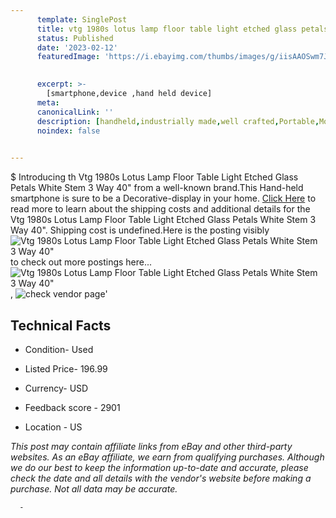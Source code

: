 ```yaml
---
      template: SinglePost
      title: vtg 1980s lotus lamp floor table light etched glass petals white stem 3 way 40 
      status: Published
      date: '2023-02-12'
      featuredImage: 'https://i.ebayimg.com/thumbs/images/g/iisAAOSwm7Jh8YEX/s-l225.jpg'
       

      excerpt: >-
        [smartphone,device ,hand held device]
      meta:
      canonicalLink: ''
      description: [handheld,industrially made,well crafted,Portable,Mobile,Compact,Convenient,Lightweight,Maneuverable,Man-portable,Miniature,Carriable,Hand-held,Light,Holdable,Transportable,Mobile device,Pocket-sized,On-the-go,Wireless,Cordless,Compact size,Convenient size, smartphone,device ,hand held device]
      noindex: false
      

---
```

$
      Introducing th Vtg 1980s Lotus Lamp Floor Table Light Etched Glass Petals White Stem 3 Way 40" from a well-known brand.This Hand-held smartphone is sure to be a Decorative-display in your home. [Click Here](https://www.ebay.com/itm/185756139190?hash=item2b3fedbeb6%3Ag%3AiisAAOSwm7Jh8YEX&mkevt=1&mkcid=1&mkrid=711-53200-19255-0&campid=%253CePNCampaignId%253E&customid=%253CreferenceId%253E&toolid=10049) to read more to learn about the shipping costs and additional details for the Vtg 1980s Lotus Lamp Floor Table Light Etched Glass Petals White Stem 3 Way 40". Shipping cost is undefined.Here is the posting visibly ![Vtg 1980s Lotus Lamp Floor Table Light Etched Glass Petals White Stem 3 Way 40"](https://i.ebayimg.com/thumbs/images/g/iisAAOSwm7Jh8YEX/s-l225.jpg) to check out more postings here... ![Vtg 1980s Lotus Lamp Floor Table Light Etched Glass Petals White Stem 3 Way 40"](https://i.ebayimg.com/images/g/iisAAOSwm7Jh8YEX/s-l1200.jpg), ![check vendor page](https://origin-galleryplus.ebayimg.com/ws/web/185756139190_2_0_1/225x225.jpg,https://origin-galleryplus.ebayimg.com/ws/web/185756139190_3_0_1/225x225.jpg,https://origin-galleryplus.ebayimg.com/ws/web/185756139190_4_0_1/225x225.jpg,https://origin-galleryplus.ebayimg.com/ws/web/185756139190_5_0_1/225x225.jpg,https://origin-galleryplus.ebayimg.com/ws/web/185756139190_6_0_1/225x225.jpg,https://origin-galleryplus.ebayimg.com/ws/web/185756139190_7_0_1/225x225.jpg,https://origin-galleryplus.ebayimg.com/ws/web/185756139190_8_0_1/225x225.jpg,https://origin-galleryplus.ebayimg.com/ws/web/185756139190_9_0_1/225x225.jpg,https://origin-galleryplus.ebayimg.com/ws/web/185756139190_10_0_1/225x225.jpg,https://origin-galleryplus.ebayimg.com/ws/web/185756139190_11_0_1/225x225.jpg,https://origin-galleryplus.ebayimg.com/ws/web/185756139190_12_0_1/225x225.jpg)'

      

 ## Technical Facts 



     
      

 - Condition- Used 


      

 - Listed Price- 196.99 


      

 - Currency- USD 


      

 - Feedback score - 2901 


      

 - Location - US 


      
      

 *_This post may contain affiliate links from eBay and other third-party websites. As an eBay affiliate, we earn from qualifying purchases. Although we do our best to keep the information up-to-date and accurate, please check the date and all details with the vendor's website before making a purchase. Not all data may be accurate._*




      -
